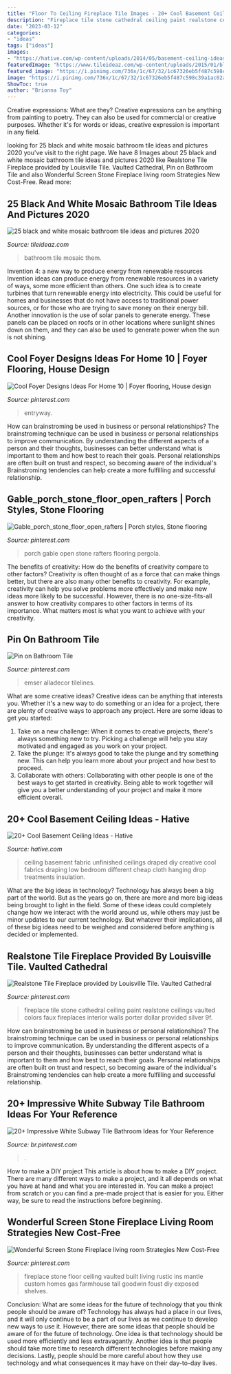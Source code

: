 ```yaml
---
title: "Floor To Ceiling Fireplace Tile Images - 20+ Cool Basement Ceiling Ideas"
description: "Fireplace tile stone cathedral ceiling paint realstone ceilings vaulted colors faux fireplaces interior walls porter dollar provided silver 9f"
date: "2023-03-12"
categories:
- "ideas"
tags: ["ideas"]
images:
- "https://hative.com/wp-content/uploads/2014/05/basement-ceiling-ideas/10-fabric-basement-ceiling.jpg"
featuredImage: "https://www.tileideaz.com/wp-content/uploads/2015/01/black_and_white_mosaic_bathroom_tile_12.jpg"
featured_image: "https://i.pinimg.com/736x/1c/67/32/1c67326eb5f487c598c39a1ac02ac3cd.jpg"
image: "https://i.pinimg.com/736x/1c/67/32/1c67326eb5f487c598c39a1ac02ac3cd.jpg"
ShowToc: true
author: "Brionna Toy"
---
```



Creative expressions: What are they?
Creative expressions can be anything from painting to poetry. They can also be used for commercial or creative purposes. Whether it's for words or ideas, creative expression is important in any field.

	

		
looking for 25 black and white mosaic bathroom tile ideas and pictures 2020 you've visit to the right page. We have 8 Images about 25 black and white mosaic bathroom tile ideas and pictures 2020 like Realstone Tile Fireplace provided by Louisville Tile. Vaulted Cathedral, Pin on Bathroom Tile and also Wonderful Screen Stone Fireplace living room Strategies New Cost-Free. Read more:
		
    
## 25 Black And White Mosaic Bathroom Tile Ideas And Pictures 2020

<img loading=lazy src="https://www.tileideaz.com/wp-content/uploads/2015/01/black_and_white_mosaic_bathroom_tile_12.jpg" onerror="this.onerror=null;this.src='https://tse1.mm.bing.net/th?id=OIP.Qc2EhthEPMd2avg-yUc-8gHaJ3&amp;pid=15.1';" alt="25 black and white mosaic bathroom tile ideas and pictures 2020">

_Source: tileideaz.com_

>bathroom tile mosaic them. 

	

Invention 4: a new way to produce energy from renewable resources
Invention ideas can produce energy from renewable resources in a variety of ways, some more efficient than others. One such idea is to create turbines that turn renewable energy into electricity. This could be useful for homes and businesses that do not have access to traditional power sources, or for those who are trying to save money on their energy bill. Another innovation is the use of solar panels to generate energy. These panels can be placed on roofs or in other locations where sunlight shines down on them, and they can also be used to generate power when the sun is not shining.

    
## Cool Foyer Designs Ideas For Home 10 | Foyer Flooring, House Design

<img loading=lazy src="https://i.pinimg.com/736x/30/18/f5/3018f5cc89f17f477b8533221bf53a82.jpg" onerror="this.onerror=null;this.src='https://tse3.mm.bing.net/th?id=OIP.2B_vjt-Zhx2CflbcpVicEgHaKU&amp;pid=15.1';" alt="Cool Foyer Designs Ideas For Home 10 | Foyer flooring, House design">

_Source: pinterest.com_

>entryway. 

	

How can brainstroming be used in business or personal relationships?
The brainstroming technique can be used in business or personal relationships to improve communication. By understanding the different aspects of a person and their thoughts, businesses can better understand what is important to them and how best to reach their goals. Personal relationships are often built on trust and respect, so becoming aware of the individual's Brainstroming tendencies can help create a more fulfilling and successful relationship.

    
## Gable_porch_stone_floor_open_rafters | Porch Styles, Stone Flooring

<img loading=lazy src="https://i.pinimg.com/736x/57/04/2e/57042e02169ec24dfb33d43fd4793a67.jpg" onerror="this.onerror=null;this.src='https://tse2.mm.bing.net/th?id=OIP._DNiSuASztJzfi-GFZkGuQHaLG&amp;pid=15.1';" alt="Gable_porch_stone_floor_open_rafters | Porch styles, Stone flooring">

_Source: pinterest.com_

>porch gable open stone rafters flooring pergola. 

	

The benefits of creativity: How do the benefits of creativity compare to other factors?
Creativity is often thought of as a force that can make things better, but there are also many other benefits to creativity. For example, creativity can help you solve problems more effectively and make new ideas more likely to be successful. However, there is no one-size-fits-all answer to how creativity compares to other factors in terms of its importance. What matters most is what you want to achieve with your creativity.

    
## Pin On Bathroom Tile

<img loading=lazy src="https://i.pinimg.com/736x/d6/8c/ae/d68cae9a871fd946e7523d6b8ceb61f5.jpg" onerror="this.onerror=null;this.src='https://tse3.mm.bing.net/th?id=OIP.IMCl6s-PPlcN2-ISvp2hygHaLG&amp;pid=15.1';" alt="Pin on Bathroom Tile">

_Source: pinterest.com_

>emser alladecor tilelines. 

	

What are some creative ideas?
Creative ideas can be anything that interests you. Whether it's a new way to do something or an idea for a project, there are plenty of creative ways to approach any project. Here are some ideas to get you started: 
1. Take on a new challenge: When it comes to creative projects, there's always something new to try. Picking a challenge will help you stay motivated and engaged as you work on your project. 
2. Take the plunge: It's always good to take the plunge and try something new. This can help you learn more about your project and how best to proceed. 
3. Collaborate with others: Collaborating with other people is one of the best ways to get started in creativity. Being able to work together will give you a better understanding of your project and make it more efficient overall.

    
## 20+ Cool Basement Ceiling Ideas - Hative

<img loading=lazy src="https://hative.com/wp-content/uploads/2014/05/basement-ceiling-ideas/10-fabric-basement-ceiling.jpg" onerror="this.onerror=null;this.src='https://tse1.mm.bing.net/th?id=OIP.Uq68x3GP3c-Gd05eaCbOcAHaE7&amp;pid=15.1';" alt="20+ Cool Basement Ceiling Ideas - Hative">

_Source: hative.com_

>ceiling basement fabric unfinished ceilings draped diy creative cool fabrics draping low bedroom different cheap cloth hanging drop treatments insulation. 

	

What are the big ideas in technology?
Technology has always been a big part of the world. But as the years go on, there are more and more big ideas being brought to light in the field. Some of these ideas could completely change how we interact with the world around us, while others may just be minor updates to our current technology. But whatever their implications, all of these big ideas need to be weighed and considered before anything is decided or implemented.

    
## Realstone Tile Fireplace Provided By Louisville Tile. Vaulted Cathedral

<img loading=lazy src="https://i.pinimg.com/736x/9f/17/37/9f173750dbfb27cd35e7adc6eb534676--interior-paint-colors-tile-fireplace.jpg" onerror="this.onerror=null;this.src='https://tse4.mm.bing.net/th?id=OIP.hwfI9FKszW_16hQQlEonxgHaJ3&amp;pid=15.1';" alt="Realstone Tile Fireplace provided by Louisville Tile. Vaulted Cathedral">

_Source: pinterest.com_

>fireplace tile stone cathedral ceiling paint realstone ceilings vaulted colors faux fireplaces interior walls porter dollar provided silver 9f. 

	

How can brainstroming be used in business or personal relationships?
The brainstroming technique can be used in business or personal relationships to improve communication. By understanding the different aspects of a person and their thoughts, businesses can better understand what is important to them and how best to reach their goals. Personal relationships are often built on trust and respect, so becoming aware of the individual's Brainstroming tendencies can help create a more fulfilling and successful relationship.

    
## 20+ Impressive White Subway Tile Bathroom Ideas For Your Reference

<img loading=lazy src="https://i.pinimg.com/736x/05/49/5a/05495a5e7e094c4f87cd0833d81e8e20.jpg" onerror="this.onerror=null;this.src='https://tse4.mm.bing.net/th?id=OIP.WhBZDacmWjdQFAu6coFNMgHaLE&amp;pid=15.1';" alt="20+ Impressive White Subway Tile Bathroom Ideas for Your Reference">

_Source: br.pinterest.com_

>. 

	

How to make a DIY project
This article is about how to make a DIY project. There are many different ways to make a project, and it all depends on what you have at hand and what you are interested in. You can make a project from scratch or you can find a pre-made project that is easier for you. Either way, be sure to read the instructions before beginning.

    
## Wonderful Screen Stone Fireplace Living Room Strategies New Cost-Free

<img loading=lazy src="https://i.pinimg.com/736x/1c/67/32/1c67326eb5f487c598c39a1ac02ac3cd.jpg" onerror="this.onerror=null;this.src='https://tse4.mm.bing.net/th?id=OIP.p4aOE9QpA-0yMCGuJG4pKQHaLE&amp;pid=15.1';" alt="Wonderful Screen Stone Fireplace living room Strategies New Cost-Free">

_Source: pinterest.com_

>fireplace stone floor ceiling vaulted built living rustic ins mantle custom homes gas farmhouse tall goodwin foust diy exposed shelves. 

	

Conclusion: What are some ideas for the future of technology that you think people should be aware of?
Technology has always had a place in our lives, and it will only continue to be a part of our lives as we continue to develop new ways to use it. However, there are some ideas that people should be aware of for the future of technology. One idea is that technology should be used more efficiently and less extravagantly. Another idea is that people should take more time to research different technologies before making any decisions. Lastly, people should be more careful about how they use technology and what consequences it may have on their day-to-day lives.

